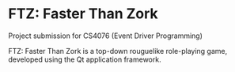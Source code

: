 # FTZ: Faster Than Zork

Project submission for CS4076 (Event Driver Programming)

FTZ: Faster Than Zork is a top-down rouguelike role-playing game, developed using the Qt application framework.